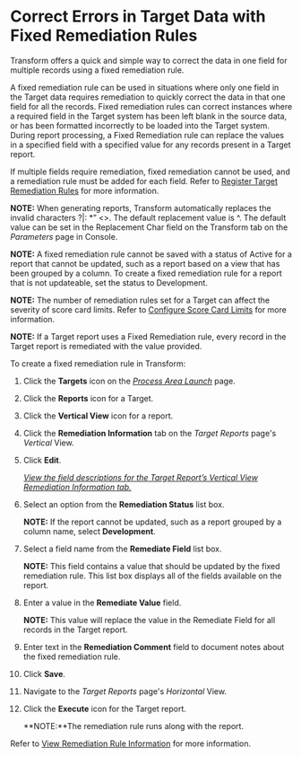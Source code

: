 # Correct Errors in Target Data with Fixed Remediation Rules

Transform offers a quick and simple way to correct the data in one field
for multiple records using a fixed remediation rule.

A fixed remediation rule can be used in situations where only one field
in the Target data requires remediation to quickly correct the data in
that one field for all the records. Fixed remediation rules can correct
instances where a required field in the Target system has been left
blank in the source data, or has been formatted incorrectly to be loaded
into the Target system. During report processing, a Fixed Remediation
rule can replace the values in a specified field with a specified value
for any records present in a Target report.

If multiple fields require remediation, fixed remediation cannot be
used, and a remediation rule must be added for each field. Refer to
[Register Target Remediation
Rules](Register_Target_Remediation_Rules.htm) for more information.

**NOTE:** When generating reports, Transform automatically replaces the
invalid characters ?|: \*” \<\>. The default replacement value is ^. The
default value can be set in the Replacement Char field on the Transform
tab on the *Parameters* page in Console.

**NOTE:** A fixed remediation rule cannot be saved with a
<span id="Status" class="popUpLink">status</span> of Active for a report
that cannot be updated, such as a report based on a view that has been
grouped by a column. To create a fixed remediation rule for a report
that is not updateable, set the status to Development.

**NOTE:** The number of remediation rules set for a Target can affect
the severity of score card limits. Refer to [Configure Score Card
Limits](../Config/Configure_Score_Card_Limits.htm) for more information.

**NOTE:** If a Target report uses a Fixed Remediation rule, every record
in the Target report is remediated with the value provided.

To create a fixed remediation rule in Transform:

1.  Click the **Targets** icon on the *[Process Area
    Launch](../Page_Desc/Process_Area_Launch.htm)* page.

2.  Click the **Reports** icon for a Target.

3.  Click the **Vertical View** icon for a report.

4.  Click the **Remediation Information** tab on the *Target Reports*
    page's *Vertical* View.

5.  Click **Edit**.
    
    *[View the field descriptions for the Target Report’s Vertical View
    Remediation Information
    tab.](../Page_Desc/Target_Reports_H.htm#Remediation_Information)*

6.  Select an option from the
    **<span id="Status" class="popUpLink">Remediation Status</span>**
    list box.
    
    **NOTE:** If the report cannot be updated, such as a report grouped
    by a column name, select **Development**.

7.  Select a field name from the **Remediate Field** list box.
    
    **NOTE:** This field contains a value that should be updated by the
    fixed remediation rule. This list box displays all of the fields
    available on the report.

8.  Enter a value in the **Remediate Value** field.
    
    **NOTE:** This value will replace the value in the Remediate Field
    for all records in the Target report.

9.  Enter text in the **Remediation Comment** field to document notes
    about the fixed remediation rule.

10. Click **Save**.

11. Navigate to the *Target Reports* page's *Horizontal* View.

12. Click the **Execute** icon for the Target report.
    
    **NOTE:**The remediation rule runs along with the report.

Refer to [View Remediation Rule
Information](View_Remediation_Rule_Information.htm) for more
information.
